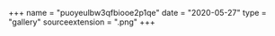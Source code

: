 +++
name = "puoyeulbw3qfbiooe2p1qe"
date = "2020-05-27"
type = "gallery"
sourceextension = ".png"
+++
